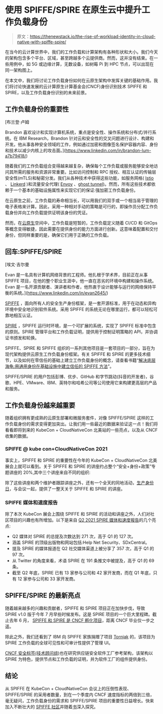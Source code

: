 # 使用 SPIFFE/SPIRE 在原生云中提升工作负载身份

> 原文：<https://thenewstack.io/the-rise-of-workload-identity-in-cloud-native-with-spiffe-spire/>

在当今的云计算世界中，我们的工作负载和计算架构有各种形状和大小。我们今天的架构包含多个平台、区域，甚至跨越多个云提供商。然而，这并没有结束。在一些用例中，如 5G 或边缘计算，无数设备，如树莓 Pi 到 HPC 节点，可以出现在同一架构图上。

在本文中，我们将讨论工作负载身份如何在云原生架构中发挥关键的基础作用。我们将讨论快速发展的云计算原生计算基金会(CNCF)身份识别技术 SPIFFE 和 SPIRE，以及工作负载身份识别的未来前景。

## 工作负载身份的重要性

 [布兰登·卢姆

Brandon 喜欢设计和实现计算机系统，重点是安全性、操作系统和分布式/并行系统。在 IBM Research，Brandon 针对云和安全性的交叉问题进行设计、构建和开发。他从事各种安全领域的工作，例如通过加密和图像签名保护容器内容、身份和技术以减少内核上的攻击面。](https://www.linkedin.com/in/brandon-lum-a7b79418/) 

随着我们的工作负载组合变得越来越复杂，确保每个工作负载或服务能够安全地访问其所需的服务和资源非常重要。比如访问控制和 RPC 授权、相互认证的传输层安全性(mTLS)和秘密分发。我们从各种技术中获得这些功能，如服务网格( [Istio](https://istio.io/) 、 [Linkerd](https://linkerd.io/) )和流量安全代理( [Envoy](https://github.com/envoyproxy/envoy) 、[ghost tunnel](https://github.com/ghostunnel/ghostunnel))。然而，所有这些技术都依赖于一个基本的基础设施属性来实现它们的保证:强加密工作负载身份。

在云原生之前，工作负载的寿命相当长，可以用我们的双手或一个相当易于管理的电子表格来计算。因此，采用一种相对手动的策略是可行的，即操作员分配工作负载身份并向工作负载提供证明该身份的凭证。

然而，在[云原生](https://www.cncf.io/)空间中，工作负载是短暂的，工作负载定义随着 CI/CD 和 GitOps 等概念变得敏捷，因此需要在提供身份的能力方面进行创新。这意味着配置和交付身份，但同样重要的是，确保它们用于正确的工作负载。

## 回车:SPIFFE/SPIRE

 [埃文·吉尔曼

Evan 是一名具有计算机网络背景的工程师。他扎根于学术界，目前正在从事 SPIFFE 项目，在他的整个职业生涯中，他一直在恶劣的环境中构建和操作系统。Evan 是一名开源贡献者、演讲者和作者，他热衷于设计能够与运行的网络保持平衡的系统。](https://www.linkedin.com/in/evan2645/) 

[SPIFFE](https://github.com/spiffe) ，面向所有人的安全生产身份框架，是一套开源标准，用于在动态和异构环境中安全地识别软件系统。采用 SPIFFE 的系统无论在哪里运行，都可以轻松可靠地相互认证。

[SPIRE](https://github.com/spiffe/spire) ，SPIFFE 运行时环境，是一个可扩展的系统，实现了 SPIFFE 标准中包含的原则。SPIRE 管理平台和工作负载证明，提供用于控制证明策略的 API，并协调证书颁发和轮换。

SPIFFE、SPIRE 和 SPIFFE 组织的一系列其他项目是一套项目的一部分，旨在为现代架构提供云原生工作负载身份框架。有关 SPIFFE 和 SPIRE 的更多技术细节，以及如何在零信任的基础上建立工作负载身份的概念，请查看书籍“[解决底层海龟:用通用身份在基础设施中建立信任的 SPIFFE 方法](https://spiffe.io/book/)”。

SPIFFE/SPIRE 的用户包括彭博、优步、GitHub 和字节跳动(抖音的开发者)，谷歌、HPE、VMware、IBM、英特尔和哈希公司等公司使用它来构建更高层的产品和服务。

## 工作负载身份越来越重要

随着组织拥有更成熟的云原生部署和微服务套件，对像 SPIFFE/SPIRE 这样的工作负载身份的需求变得更加突出。让我们用一些最近的数据来验证这一点！我们将看看即将到来的 KubeCon + CloudNativeCon 北美站的一些亮点，以及从 CNCF 收集的数据。

### SPIFFE @ kube con+CloudNativeCon 2021

事实上，SPIFFE 和 SPIRE 的重要性在今年的 KubeCon + CloudNativeCon 北美展会上就可以看到。关于 SPIFFE 和 SPIRE 的讲座约占整个“安全+身份+政策”专题讲座的 20%,其中三个讲座来自不同的组织:

除了这些讲座和两个维护者跟踪讲座之外，还有一个全天的同地活动，[生产身份日](https://events.linuxfoundation.org/production-identity-day-spiffe-spire-north-america/)，与会议一起，提供了一整天关于 SPIFFE 和 SPIRE 的讲座。

### SPIFFE 媒体和速度报告

除了本次 KubeCon 展会上围绕 SPIFFE 和 SPIRE 的活动和讲座之外，人们对社区项目的兴趣也有所增加。以下是来自 [Q2 2021 SPIRE 媒体和速度报告](https://app2.cision.com/report?id=5f0f0a05-cf8c-487a-a117-e9b1ad1d19e7)的几个亮点:

*   Q2 媒体对 SPIRE 的总提及次数达到 271 次，高于 Q1 的 127 次。
*   涵盖 SPIRE 的顶级出版物和网站包括:Help Net Security、SDxCentral。
*   提及 SPIRE 的媒体报道在 Q2 社交媒体渠道上被分享了 357 次，高于 Q1 的 97 次。
*   从 Twitter 的角度来看，术语 SPIRE 在 191 条推文中被提及，高于 Q1 的 69 条。
*   截至 Q2 年底，SPIRE 已有 13 家参与公司和 42 家开发商，而在 Q1 年底，只有 12 家参与公司和 33 家开发商。

## SPIFFE/SPIRE 的最新亮点

随着越来越多的兴趣和贡献者，SPIFFE 和 SPIRE 项目正在加快步伐，导致 SPIRE v1.0 版于今年 7 月早些时候发布。这是 SPIRE 项目的一个巨大里程碑。截止去年 6 月， [SPIFFE 和 SPIRE 是 CNCF 孵化项目](https://www.cncf.io/blog/2020/06/22/toc-approves-spiffe-and-spire-to-incubation/)，距离 CNCF 毕业仅一步之遥。

除此之外，我们还看到了 IBM 向 SPIFFE 家族捐赠了项目 [Tornjak](https://github.com/spiffe/tornjak) 的，该项目为 SPIRE 工作负载的全球可见性和可审计性提供了管理 UI。

[CNCF 安全标签(技术顾问组)](https://github.com/cncf/tag-security)也在研究供应链安全软件工厂参考架构，该架构以 SPIRE 为特色，提供节点和工作负载的证明，并为软件工厂的组件提供身份。

## 结论

从 SPIFFE 在 KubeCon + CloudNativeCon 会议上的压倒性表现、SPIFFE/SPIRE 的采用者数量，到在一个季度内 CNCF 速度指标的两倍到三倍，毫无疑问，工作负载身份的需求和 SPIFFE/SPIRE 项目的重要性日益增长。快来加入不断壮大的 [SPIFFE 社区](http://spiffe.io)并随着[书](https://spiffe.io/book/)深入探究。

<svg xmlns:xlink="http://www.w3.org/1999/xlink" viewBox="0 0 68 31" version="1.1"><title>Group</title> <desc>Created with Sketch.</desc></svg>